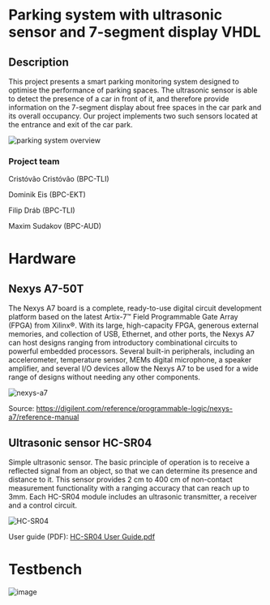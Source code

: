 # Parking system with ultrasonic sensor and 7-segment display VHDL

## Description
This project presents a smart parking monitoring system designed to optimise the performance of parking spaces. The ultrasonic sensor is able to detect the presence of a car in front of it, and therefore provide information on the 7-segment display about free spaces in the car park and its overall occupancy. Our project implements two such sensors located at the entrance and exit of the car park.

![parking system overview](https://github.com/markizdw/DE1_project_VUT/assets/114153808/a8e24295-fadc-4517-ba8d-616ab9735eb6)

### Project team
Cristóvão Cristóvão (BPC-TLI)

Dominik Eis (BPC-EKT)

Filip Dráb (BPC-TLI)

Maxim Sudakov (BPC-AUD)

# Hardware

## Nexys A7-50T

The Nexys A7 board is a complete, ready-to-use digital circuit development platform based on the latest Artix-7™ Field Programmable Gate Array (FPGA) from Xilinx®. With its large, high-capacity FPGA, generous external memories, and collection of USB, Ethernet, and other ports, the Nexys A7 can host designs ranging from introductory combinational circuits to powerful embedded processors. Several built-in peripherals, including an accelerometer, temperature sensor, MEMs digital microphone, a speaker amplifier, and several I/O devices allow the Nexys A7 to be used for a wide range of designs without needing any other components.

![nexys-a7](https://github.com/markizdw/Smart-parking-system-project/assets/114153808/ecbc7230-61e2-44fa-8fe9-191917c8a817)

Source: https://digilent.com/reference/programmable-logic/nexys-a7/reference-manual

## Ultrasonic sensor HC-SR04

Simple ultrasonic sensor. The basic principle of operation is to receive a reflected signal from an object, so that we can determine its presence and distance to it.  This sensor provides 2 cm to 400 cm of non-contact measurement functionality with a ranging accuracy that can reach up to 3mm. Each HC-SR04 module includes an ultrasonic transmitter, a receiver and a control circuit.

![HC-SR04](https://github.com/markizdw/DE1_project_VUT/assets/114153808/3fb5c647-f808-4843-8759-223d665550f8)

User guide (PDF): [HC-SR04 User Guide.pdf](https://github.com/markizdw/DE1_project_VUT/files/15001950/HC-SR04.User.Guide.pdf)

# Testbench

![image](https://github.com/markizdw/Smart-parking-system-project/assets/114153808/5b5e9fc8-f6fa-4c4f-90a1-a392d3355042)
